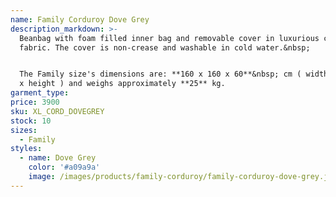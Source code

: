 ```yaml
---
name: Family Corduroy Dove Grey
description_markdown: >-
  Beanbag with foam filled inner bag and removable cover in luxurious corduroy
  fabric. The cover is non-crease and washable in cold water.&nbsp;


  The Family size's dimensions are: **160 x 160 x 60**&nbsp; cm ( width x depth
  x height ) and weighs approximately **25** kg.
garment_type:
price: 3900
sku: XL_CORD_DOVEGREY
stock: 10
sizes:
  - Family
styles:
  - name: Dove Grey
    color: '#a09a9a'
    image: /images/products/family-corduroy/family-corduroy-dove-grey.jpg
---
```

